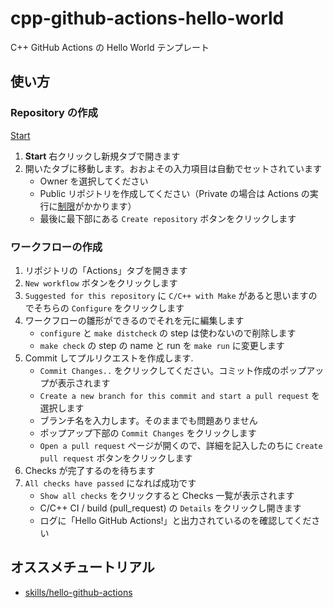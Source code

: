 # cpp-github-actions-hello-world

C++ GitHub Actions の Hello World テンプレート

## 使い方

### Repository の作成

[Start](https://github.com/new?template_owner=srz-zumix&template_name=cpp-github-actions-hello-world&owner=%40me&name=cpp-github-actions-hello-world&description=My+clone+repository&visibility=public)

1. **Start** 右クリックし新規タブで開きます
1. 開いたタブに移動します。おおよその入力項目は自動でセットされています
   - Owner を選択してください
   - Public リポジトリを作成してください（Private の場合は Actions の実行に[制限](https://docs.github.com/ja/billing/managing-billing-for-github-actions/about-billing-for-github-actions)がかかります）
   - 最後に最下部にある `Create repository` ボタンをクリックします

### ワークフローの作成

1. リポジトリの「Actions」タブを開きます
1. `New workflow` ボタンをクリックします
1. `Suggested for this repository` に `C/C++ with Make` があると思いますのでそちらの `Configure` をクリックします
1. ワークフローの雛形ができるのでそれを元に編集します
   - `configure` と `make distcheck` の step は使わないので削除します
   - `make check` の step の name と run を `make run` に変更します
1. Commit してプルリクエストを作成します.
   - `Commit Changes..` をクリックしてください。コミット作成のポップアップが表示されます
   - `Create a new branch for this commit and start a pull request` を選択します
   - ブランチ名を入力します。そのままでも問題ありません
   - ポップアップ下部の `Commit Changes` をクリックします
   - `Open a pull request` ページが開くので、詳細を記入したのちに `Create pull request` ボタンをクリックします
1. Checks が完了するのを待ちます
1. `All checks have passed` になれば成功です
   - `Show all checks` をクリックすると Checks 一覧が表示されます
   - C/C++ CI / build (pull_request) の `Details` をクリックし開きます
   - ログに「Hello GitHub Actions!」と出力されているのを確認してください

## オススメチュートリアル

- [skills/hello-github-actions](https://github.com/skills/hello-github-actions)
